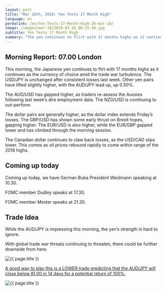 ```yaml
---
layout: post
title: "Mar 26th, 2018: Yen Tests 17 Month High"
language: en
permalink: /en/Yen-Tests-17-Month-High-26-mar-18/
image: /images/mar-18/2018-03-26_06-25-40.jpg
subtitle: Yen Tests 17 Month High
summary: "The yen continues to flirt with 17 months highs as it continues as the currency of choice amid the trade war turbulence. The USD/JPY is unchanged after consistent losses last week. Other yen pairs have lifted slightly higher, with the AUD/JPY lead up, up 0.50%"
---
```

## Morning Report: 07.00 London

This morning, the Japanese yen continues to flirt with 17 months highs as it continues as the currency of choice amid the trade war turbulence. The USD/JPY is unchanged after consistent losses last week. Other yen pairs have lifted slightly higher, with the AUD/JPY lead up, up 0.50%. 

The AUD/USD has gapped higher, as traders re-assess the Aussies following last week’s dire employment data. The NZD/USD is continuing to out-perform. 

The dollar pairs are generally higher, as the dollar index extends Friday’s losses. The GBP/USD has shown some early thrust on Brexit hopes, gapping higher. The EUR/USD is also higher, while the EUR/GBP gapped lower and has climbed through the morning session. 

The Canadian dollar continues to claw back losses, as the USD/CAD slips lower. This comes as oil prices rebound rapidly to come within range of the 2018 highs. 

## Coming up today 

Coming up today, we have German Buba President Weidmann speaking at 10.30. 

FOMC member Dudley speaks at 17.30. 

FOMC member Mester speaks at 21.30. 

## Trade Idea

While the AUD/JPY is impressing this morning, the yen’s strength is hard to ignore. 

With global trade war threats continuing to threaten, there could be further downside from here.

<img class="post-image" src="{{ site.url }}/images/mar-18/2018-03-26_06-25-40.jpg" alt="{{ page.title }}" title="{{ page.title }}">

<a href="%LINK%%?currency=GBP&market=forex&underlying=frxAUDJPY&formname=higherlower&duration_amount=14&duration_units=d&amount=10&amount_type=payout&expiry_type=duration&barrier=81.00" target="_blank">A good way to play this is a LOWER trade predicting that the AUD/JPY will close below 81.00 in 14 days for a potential return of 100%.</a>

<img class="post-image" src="{{ site.url }}/images/mar-18/2018-03-26_06-28-13.jpg" alt="{{ page.title }}" title="{{ page.title }}">
